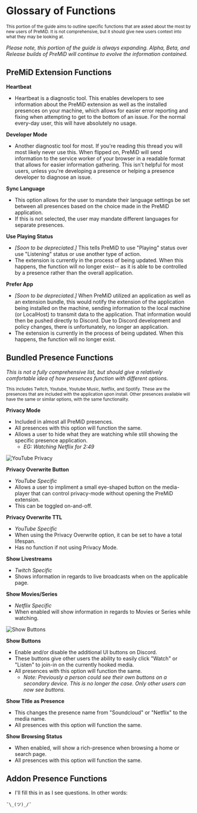 # Glossary of Functions

<sub>This portion of the guide aims to outline specific functions that are asked about the most by new users of PreMiD. It is not comprehensive, but it should give new users context into what they may be looking at.</sub>

_Please note, this portion of the guide is always expanding. Alpha, Beta, and Release builds of PreMiD will continue to evolve the information contained._ 

## PreMiD Extension Functions

**Heartbeat** 
 - Heartbeat is a diagnostic tool. This enables developers to see information about the PreMiD extension as well as the installed presences on your machine, which allows for easier error reporting and fixing when attempting to get to the bottom of an issue. For the normal every-day user, this will have absolutely no usage. 

**Developer Mode** 
 - Another diagnostic tool for most. If you're reading this thread you will most likely never use this. When flipped on, PreMiD will send information to the service worker of your browser in a readable format that allows for easier information gathering. This isn't helpful for most users, unless you're developing a presence or helping a presence developer to diagnose an issue. 

**Sync Language**
 - This option allows for the user to mandate their language settings be set between all presences based on the choice made in the PreMiD application. 
 - If this is not selected, the user may mandate different languages for separate presences. 

**Use Playing Status** 
 - _[Soon to be depreciated.]_ This tells PreMiD to use "Playing" status over use "Listening" status or use another type of action.
 - The extension is currently in the process of being updated. When this happens, the function will no longer exist-- as it is able to be controlled by a presence rather than the overall application.

 **Prefer App**
 - _[Soon to be depreciated.]_ When PreMiD utilized an application as well as an extension bundle, this would notify the extension of the application being installed on the machine, sending information to the local machine (or LocalHost) to transmit data to the application. That information would then be pushed directly to Discord. Due to Discord development and policy changes, there is unfortunately, no longer an application. 
 - The extension is currently in the process of being updated. When this happens, the function will no longer exist. 

## Bundled Presence Functions

_This is not a fully comprehensive list, but should give a relatively comfortable idea of how presences function with different options._

<sub>This includes Twitch, Youtube, Youtube Music, Netflix, and Spotify. These are the presences that are included with the application upon install. Other presences available will have the same or similar options, with the same functionality.</sub>

**Privacy Mode**
- Included in almost all PreMiD presences.
- All presences with this option will function the same. 
- Allows a user to hide what they are watching while still showing the specific presence application.
  - _EG: Watching Netflix for 2:49_

![YouTube Privacy](/guide-images/gu-p4-priorte.png)

**Privacy Overwrite Button**
- _YouTube Specific_
- Allows a user to impliment a small eye-shaped button on the media-player that can control privacy-mode without opening the PreMiD extension. 
- This can be toggled on-and-off. 

**Privacy Overwrite TTL**
- _YouTube Specific_
- When using the Privacy Overwrite option, it can be set to have a total lifespan.
- Has no function if not using Privacy Mode.

**Show Livestreams**
- _Twitch Specific_ 
- Shows information in regards to live broadcasts when on the applicable page.

**Show Movies/Series**
- _Netflix Specific_ 
- When enabled will show information in regards to Movies or Series while watching. 

![Show Buttons](/guide-images/gu-p4-buttons.png)

**Show Buttons**
- Enable and/or disable the additional UI buttons on Discord.
- These buttons give other users the ability to easily click "Watch" or "Listen" to join-in on the currently hooked media.
- All presences with this option will function the same. 
  - _Note: Previously a person could see their own buttons on a secondary device. This is no longer the case. Only other users can now see buttons._

**Show Title as Presence**
- This changes the presence name from "Soundcloud" or "Netflix" to the media name. 
- All presences with this option will function the same. 

**Show Browsing Status**
- When enabled, will show a rich-presence when browsing a home or search page.
- All presences with this option will function the same. 

## Addon Presence Functions
- I'll fill this in as I see questions. In other words: 
``` 
¯\_(ツ)_/¯ 
```